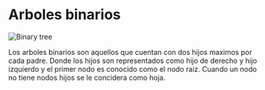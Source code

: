 # Arboles binarios

![Binary tree](https://scaler.com/topics/images/binary-trees-in-data-structure.webp)

Los arboles binarios son aquellos que cuentan con dos hijos maximos por cada padre. Donde los hijos son representados como hijo de derecho y hijo izquierdo y el primer nodo es conocido como el nodo raiz. Cuando un nodo no tiene nodos hijos se le concidera como hoja.

